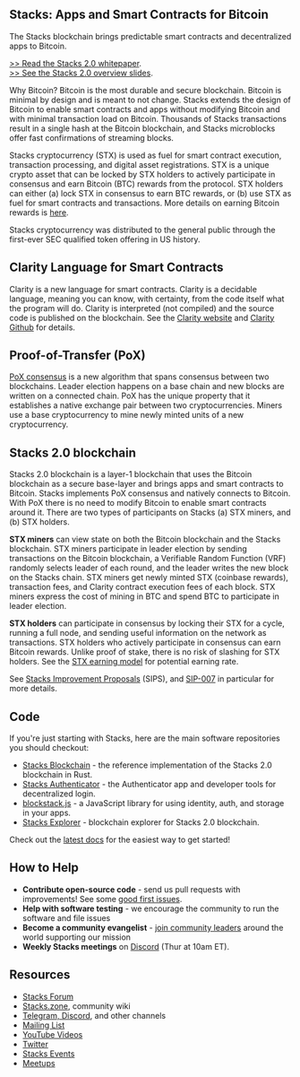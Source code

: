 ## Stacks: Apps and Smart Contracts for Bitcoin

The Stacks blockchain brings predictable smart contracts and decentralized apps to Bitcoin.

[>> Read the Stacks 2.0 whitepaper](https://gaia.blockstack.org/hub/1AxyPunHHAHiEffXWESKfbvmBpGQv138Fp/stacks.pdf).<br>
[>> See the Stacks 2.0 overview slides](https://github.com/blockstack/stacks/blob/master/Stacks%20Overview%20-%20Nov.%20version.pdf).

Why Bitcoin? Bitcoin is the most durable and secure blockchain. Bitcoin is minimal by design and is meant to not change. Stacks extends the design of Bitcoin to enable smart contracts and apps without modifying Bitcoin and with minimal transaction load on Bitcoin. Thousands of Stacks transactions result in a single hash at the Bitcoin blockchain, and Stacks microblocks offer fast confirmations of streaming blocks.

Stacks cryptocurrency (STX) is used as fuel for smart contract execution, transaction processing, and digital asset registrations. STX is a unique crypto asset that can be locked by STX holders to actively participate in consensus and earn Bitcoin (BTC) rewards from the protocol. STX holders can either (a) lock STX in consensus to earn BTC rewards, or (b) use STX as fuel for smart contracts and transactions. More details on earning Bitcoin rewards is [here](https://github.com/blockstack/stacks/blob/master/stacking.md).

Stacks cryptocurrency was distributed to the general public through the first-ever SEC qualified token offering in US history. 

## Clarity Language for Smart Contracts

Clarity is a new language for smart contracts. Clarity is a decidable language, meaning you can know, with certainty, from the code itself what the program will do. Clarity is interpreted (not compiled) and the source code is published on the blockchain. See the [Clarity website](https://clarity-lang.org) and [Clarity Github](https://github.com/clarity-lang/overview) for details.

## Proof-of-Transfer (PoX)

[PoX consensus](https://blockstack.org/pox.pdf) is a new algorithm that spans consensus between two blockchains. Leader election happens on a base chain and new blocks are written on a connected chain. PoX has the unique property that it establishes a native exchange pair between two cryptocurrencies. Miners use a base cryptocurrency to mine newly minted units of a new cryptocurrency.

## Stacks 2.0 blockchain

Stacks 2.0 blockchain is a layer-1 blockchain that uses the Bitcoin blockchain as a secure base-layer and brings apps and smart contracts to Bitcoin. Stacks implements PoX consensus and natively connects to Bitcoin. With PoX there is no need to modify Bitcoin to enable smart contracts around it. There are two types of participants on Stacks (a) STX miners, and (b) STX holders. 

**STX miners** can view state on both the Bitcoin blockchain and the Stacks blockchain. STX miners participate in leader election by sending transactions on the Bitcoin blockchain, a Verifiable Random Function (VRF) randomly selects leader of each round, and the leader writes the new block on the Stacks chain. STX miners get newly minted STX (coinbase rewards), transaction fees, and Clarity contract execution fees of each block. STX miners express the cost of mining in BTC and spend BTC to participate in leader election. 

**STX holders** can participate in consensus by locking their STX for a cycle, running a full node, and sending useful information on the network as transactions. STX holders who actively participate in consensus can earn Bitcoin rewards. Unlike proof of stake, there is no risk of slashing for STX holders. See the [STX earning model](https://github.com/blockstack/stacks/blob/master/stacking.md) for potential earning rate.

See [Stacks Improvement Proposals](https://github.com/blockstack/stacks-blockchain/tree/master/sip) (SIPS), and [SIP-007](https://github.com/blockstack/stacks-blockchain/blob/master/sip/sip-007-stacking-consensus.md) in particular for more details.

## Code

If you're just starting with Stacks, here are the main software repositories you should checkout:

- [Stacks Blockchain](https://github.com/blockstack/stacks-blockchain) - the reference implementation of the Stacks 2.0 blockchain in Rust.
- [Stacks Authenticator](https://github.com/blockstack/ux) - the Authenticator app and developer tools for decentralized login.
- [blockstack.js](https://github.com/blockstack/blockstack.js) - a JavaScript library for using identity, auth, and storage in your apps.
- [Stacks Explorer](https://github.com/blockstack/explorer) - blockchain explorer for Stacks 2.0 blockchain.

Check out the [latest docs](https://docs.blockstack.org) for the easiest way to get started!

## How to Help

- **Contribute open-source code** - send us pull requests with improvements! See some [good first issues](https://github.com/blockstack/stacks-blockchain/issues?q=is%3Aissue+is%3Aopen+label%3A%22good+first+issue%22).
- **Help with software testing** - we encourage the community to run the software and file issues
- **Become a community evangelist** - [join community leaders](https://community.blockstack.org/evangelists) around the world supporting our mission
- **Weekly Stacks meetings** on [Discord](https://stacks.chat) (Thur at 10am ET).

## Resources

- [Stacks Forum](http://forum.blockstack.org)
- [Stacks.zone](https://stacks.zone), community wiki
- [Telegram, Discord](https://community.blockstack.org/groups), and other channels
- [Mailing List](https://blockstack.org/updates)
- [YouTube Videos](https://www.youtube.com/channel/UC3J2iHnyt2JtOvtGVf_jpHQ)
- [Twitter](https://twitter.com/blockstack)
- [Stacks Events](https://community.blockstack.org/events)
- [Meetups](https://meetup.com/pro/blockstack)

